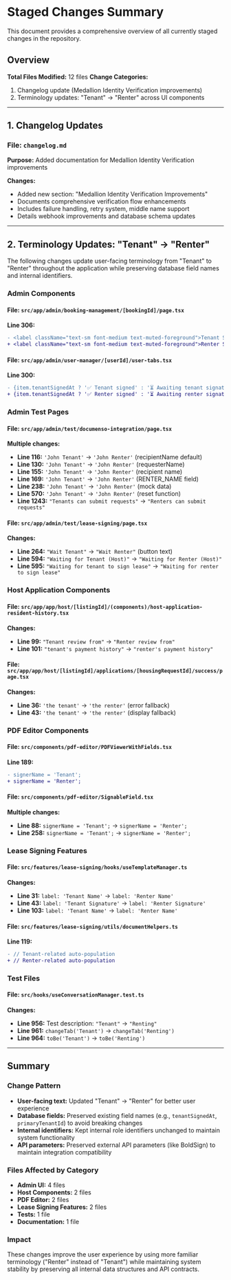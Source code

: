 # Staged Changes Summary

This document provides a comprehensive overview of all currently staged changes in the repository.

## Overview

**Total Files Modified:** 12 files
**Change Categories:**
1. Changelog update (Medallion Identity Verification improvements)
2. Terminology updates: "Tenant" → "Renter" across UI components

---

## 1. Changelog Updates

### File: `changelog.md`
**Purpose:** Added documentation for Medallion Identity Verification improvements

**Changes:**
- Added new section: "Medallion Identity Verification Improvements"
- Documents comprehensive verification flow enhancements
- Includes failure handling, retry system, middle name support
- Details webhook improvements and database schema updates

---

## 2. Terminology Updates: "Tenant" → "Renter"

The following changes update user-facing terminology from "Tenant" to "Renter" throughout the application while preserving database field names and internal identifiers.

### Admin Components

#### File: `src/app/admin/booking-management/[bookingId]/page.tsx`
**Line 306:**
```diff
- <label className="text-sm font-medium text-muted-foreground">Tenant Signature</label>
+ <label className="text-sm font-medium text-muted-foreground">Renter Signature</label>
```

#### File: `src/app/admin/user-manager/[userId]/user-tabs.tsx`
**Line 300:**
```diff
- {item.tenantSignedAt ? '✅ Tenant signed' : '⏳ Awaiting tenant signature'}
+ {item.tenantSignedAt ? '✅ Renter signed' : '⏳ Awaiting renter signature'}
```

### Admin Test Pages

#### File: `src/app/admin/test/documenso-integration/page.tsx`
**Multiple changes:**
- **Line 116:** `'John Tenant'` → `'John Renter'` (recipientName default)
- **Line 130:** `'John Tenant'` → `'John Renter'` (requesterName)
- **Line 155:** `'John Tenant'` → `'John Renter'` (recipient name)
- **Line 169:** `'John Tenant'` → `'John Renter'` (RENTER_NAME field)
- **Line 238:** `'John Tenant'` → `'John Renter'` (mock data)
- **Line 570:** `'John Tenant'` → `'John Renter'` (reset function)
- **Line 1243:** `"Tenants can submit requests"` → `"Renters can submit requests"`

#### File: `src/app/admin/test/lease-signing/page.tsx`
**Changes:**
- **Line 264:** `"Wait Tenant"` → `"Wait Renter"` (button text)
- **Line 594:** `"Waiting for Tenant (Host)"` → `"Waiting for Renter (Host)"`
- **Line 595:** `"Waiting for tenant to sign lease"` → `"Waiting for renter to sign lease"`

### Host Application Components

#### File: `src/app/app/host/[listingId]/(components)/host-application-resident-history.tsx`
**Changes:**
- **Line 99:** `"Tenant review from"` → `"Renter review from"`
- **Line 101:** `"tenant's payment history"` → `"renter's payment history"`

#### File: `src/app/app/host/[listingId]/applications/[housingRequestId]/success/page.tsx`
**Changes:**
- **Line 36:** `'the tenant'` → `'the renter'` (error fallback)
- **Line 43:** `'the tenant'` → `'the renter'` (display fallback)

### PDF Editor Components

#### File: `src/components/pdf-editor/PDFViewerWithFields.tsx`
**Line 189:**
```diff
- signerName = 'Tenant';
+ signerName = 'Renter';
```

#### File: `src/components/pdf-editor/SignableField.tsx`
**Multiple changes:**
- **Line 88:** `signerName = 'Tenant';` → `signerName = 'Renter';`
- **Line 258:** `signerName = 'Tenant';` → `signerName = 'Renter';`

### Lease Signing Features

#### File: `src/features/lease-signing/hooks/useTemplateManager.ts`
**Changes:**
- **Line 31:** `label: 'Tenant Name'` → `label: 'Renter Name'`
- **Line 43:** `label: 'Tenant Signature'` → `label: 'Renter Signature'`
- **Line 103:** `label: 'Tenant Name'` → `label: 'Renter Name'`

#### File: `src/features/lease-signing/utils/documentHelpers.ts`
**Line 119:**
```diff
- // Tenant-related auto-population
+ // Renter-related auto-population
```

### Test Files

#### File: `src/hooks/useConversationManager.test.ts`
**Changes:**
- **Line 956:** Test description: `"Tenant"` → `"Renting"`
- **Line 961:** `changeTab('Tenant')` → `changeTab('Renting')`
- **Line 964:** `toBe('Tenant')` → `toBe('Renting')`

---

## Summary

### Change Pattern
- **User-facing text:** Updated "Tenant" → "Renter" for better user experience
- **Database fields:** Preserved existing field names (e.g., `tenantSignedAt`, `primaryTenantId`) to avoid breaking changes
- **Internal identifiers:** Kept internal role identifiers unchanged to maintain system functionality
- **API parameters:** Preserved external API parameters (like BoldSign) to maintain integration compatibility

### Files Affected by Category
- **Admin UI:** 4 files
- **Host Components:** 2 files
- **PDF Editor:** 2 files
- **Lease Signing Features:** 2 files
- **Tests:** 1 file
- **Documentation:** 1 file

### Impact
These changes improve the user experience by using more familiar terminology ("Renter" instead of "Tenant") while maintaining system stability by preserving all internal data structures and API contracts.